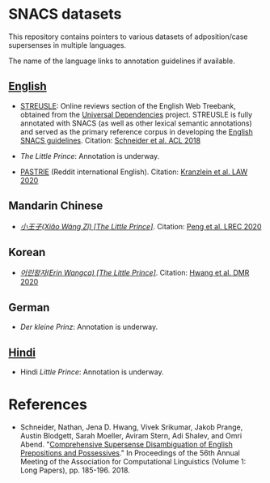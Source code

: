 # SNACS datasets

This repository contains pointers to various datasets of adposition/case supersenses in multiple languages.

The name of the language links to annotation guidelines if available.

## [English](https://arxiv.org/abs/1704.02134)

* [STREUSLE](https://github.com/nert-nlp/streusle/): Online reviews section of the English Web Treebank, obtained from the [Universal Dependencies](http://universaldependencies.org/) project. STREUSLE is fully annotated with SNACS (as well as other lexical semantic annotations) and served as the primary reference corpus in developing the [English SNACS guidelines](https://arxiv.org/abs/1704.02134). Citation: [Schneider et al. ACL 2018](http://aclweb.org/anthology/P18-1018)

* _The Little Prince_: Annotation is underway.

* [PASTRIE](https://github.com/nert-nlp/pastrie) (Reddit international English). Citation: [Kranzlein et al. LAW 2020](https://www.aclweb.org/anthology/2020.law-1.10)

## Mandarin Chinese

* [_小王子(Xiǎo Wáng Zǐ) [The Little Prince]_](https://github.com/nert-nlp/Chinese-SNACS/). Citation: [Peng et al. LREC 2020](https://www.aclweb.org/anthology/2020.lrec-1.733)

## Korean

* [_어린왕자(Erin Wangca) [The Little Prince]_](https://github.com/jenahwang/k-snacs). Citation: [Hwang et al. DMR 2020](https://www.aclweb.org/anthology/2020.dmr-1.6)

## German

* _Der kleine Prinz_: Annotation is underway.

## [Hindi](https://arxiv.org/abs/2103.01399)

* Hindi _Little Prince_: Annotation is underway.


# References

* Schneider, Nathan, Jena D. Hwang, Vivek Srikumar, Jakob Prange, Austin Blodgett, Sarah Moeller, Aviram Stern, Adi Shalev, and Omri Abend. "[Comprehensive Supersense Disambiguation of English Prepositions and Possessives](http://aclweb.org/anthology/P18-1018)." In Proceedings of the 56th Annual Meeting of the Association for Computational Linguistics (Volume 1: Long Papers), pp. 185-196. 2018.
